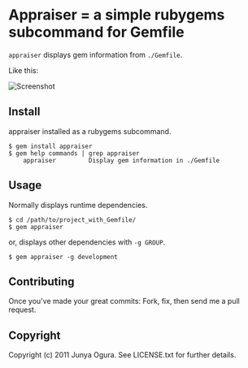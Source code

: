Appraiser = a simple rubygems subcommand for Gemfile
====================================================

`appraiser` displays gem information from `./Gemfile`.

Like this:

![Screenshot](http://farm6.static.flickr.com/5263/5650073256_6ed10dc831_o.png)


Install
-------

appraiser installed as a rubygems subcommand.

    $ gem install appraiser
    $ gem help commands | grep appraiser
        appraiser         Display gem information in ./Gemfile


Usage
-----

Normally displays runtime dependencies.

    $ cd /path/to/project_with_Gemfile/
    $ gem appraiser

or, displays other dependencies with `-g GROUP`.

    $ gem appraiser -g development


Contributing
------------

Once you've made your great commits: Fork, fix, then send me a pull request.


Copyright
---------

Copyright (c) 2011 Junya Ogura. See LICENSE.txt for further details.

